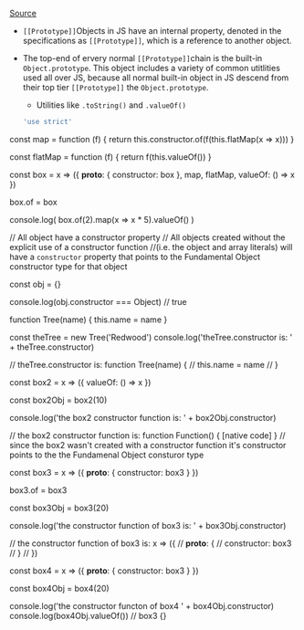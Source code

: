 [Source](https://github.com/getify/You-Dont-Know-JS/blob/master/this%20%26%20object%20prototypes/ch5.md)

* `[[Prototype]]`Objects in JS have an internal property, denoted in the specifications as `[[Prototype]]`, which is a reference to another object.

* The top-end of ervery normal `[[Prototype]]`chain is the built-in `Object.prototype`. This object includes a variety of common utitlities used all over JS, because all normal built-in object in JS descend from their top tier `[[Prototype]]` the `Object.prototype`.

  - Utilities like `.toString()` and `.valueOf()`
  
  ```js
  'use strict'

const map = function (f) {
    return this.constructor.of(f(this.flatMap(x => x)))
}

const flatMap = function (f) {
    return f(this.valueOf())
}


const box = x => ({
    __proto__: {
        constructor: box
    },
    map,
    flatMap,
    valueOf: () => x
})


box.of = box

console.log(
    box.of(2).map(x => x * 5).valueOf()
)


// All object have a constructor property
// All objects created without the explicit use of a constructor function 
//(i.e. the object and array literals) will have a `constructor` property that points to the Fundamental Object constructor type for that object

const obj = {}

console.log(obj.constructor === Object) // true 

function Tree(name) {
    this.name = name
}

const theTree = new Tree('Redwood')
console.log('theTree.constructor is: ' + theTree.constructor)

// theTree.constructor is: function Tree(name) {
//     this.name = name
// }


const box2 = x => ({
    valueOf: () => x
})

const box2Obj = box2(10)

console.log('the box2 constructor function is: ' + box2Obj.constructor)

// the box2 constructor function is: function Function() { [native code] }
// since the box2 wasn't created with a constructor function it's constructor points to the the Fundamenal Object consturor type

const box3 = x => ({
    __proto__: {
        constructor: box3
    }
})

box3.of = box3

const box3Obj = box3(20)

console.log('the constructor function of box3 is: ' + box3Obj.constructor)

// the constructor function of box3 is: x => ({
//     __proto__: {
//         constructor: box3
//     }
// })

const box4 = x => ({
    __proto__: {
        constructor: box3
    }
})

const box4Obj = box4(20)

console.log('the constructor functon of box4 ' + box4Obj.constructor)
console.log(box4Obj.valueOf()) // box3 {}

  ```
